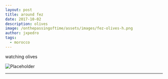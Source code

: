 ```yaml
---
layout: post
title: around fez
date: 2017-10-02
description: olives
image: /onthepassingoftime/assets/images/fez-olives-h.png
author: jxpedro
tags: 
  - morocco
---
```

<p >watching olives</p>

![Placeholder](/onthepassingoftime/assets/images/fez-olives.jpeg)

<p></p>

<hr/>